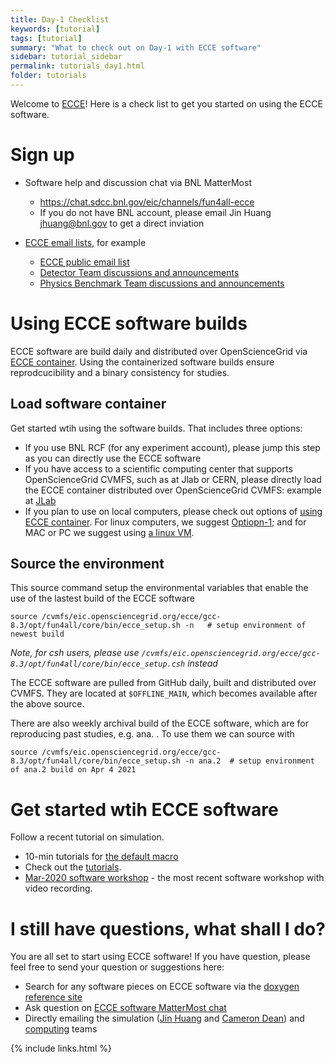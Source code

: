 ```yaml
---
title: Day-1 Checklist
keywords: [tutorial]
tags: [tutorial]
summary: "What to check out on Day-1 with ECCE software"
sidebar: tutorial_sidebar
permalink: tutorials_day1.html
folder: tutorials
---
```

 

Welcome to [ECCE](https://www.ecce-eic.org/)! Here is a check list to get you started on using the ECCE software.

# Sign up

* Software help and discussion chat via BNL MatterMost
  - https://chat.sdcc.bnl.gov/eic/channels/fun4all-ecce 
  - If you do not have BNL account, please email Jin Huang <jhuang@bnl.gov> to get a direct inviation

* [ECCE email lists](https://www.ecce-eic.org/contact), for example
  - [ECCE public email list](https://lists.bnl.gov/mailman/listinfo/ecce-eic-public-l)
  - [Detector Team discussions and announcements](https://lists.bnl.gov/mailman/listinfo/ecce-eic-det-l)
  - [Physics Benchmark Team discussions and announcements](https://lists.bnl.gov/mailman/listinfo/ecce-eic-phys-l)

# Using ECCE software builds

ECCE software are build daily and distributed over OpenScienceGrid via [ECCE container](https://github.com/ECCE-EIC/Singularity). Using the containerized software builds ensure reprodcucibility and a binary consistency for studies. 

## Load software container

Get started wtih using the software builds. That includes three options: 
 - If you use BNL RCF (for any experiment account), please jump this step as you can directly use the ECCE software
 - If you have access to a scientific computing center that supports OpenScienceGrid CVMFS, such as at Jlab or CERN, please directly load the ECCE container distributed over  OpenScienceGrid CVMFS: example at [JLab](/tutorials_example2_JLab.html) 
 - If you plan to use on local computers, please check out options of [using ECCE container](https://github.com/ECCE-EIC/Singularity). For linux computers, we suggest [Optiopn-1](https://github.com/ECCE-EIC/Singularity#option-1-mount-eic-cvmfs); and for MAC or PC we suggest using [a linux VM](https://github.com/ECCE-EIC/Singularity/blob/master/VirtualBox.md).
 
## Source the environment

This source command setup the environmental variables that enable the use of the lastest build of the ECCE software
```
source /cvmfs/eic.opensciencegrid.org/ecce/gcc-8.3/opt/fun4all/core/bin/ecce_setup.sh -n   # setup environment of newest build
```
*Note, for csh users, please use `/cvmfs/eic.opensciencegrid.org/ecce/gcc-8.3/opt/fun4all/core/bin/ecce_setup.csh` instead*

The ECCE software are pulled from GitHub daily, built and distributed over CVMFS. They are located at `$OFFLINE_MAIN`, which becomes available after the above source. 

There are also weekly archival build of the ECCE software, which are for reproducing past studies, e.g. ana.<number> . To use them we can source with 
```
source /cvmfs/eic.opensciencegrid.org/ecce/gcc-8.3/opt/fun4all/core/bin/ecce_setup.sh -n ana.2  # setup environment of ana.2 build on Apr 4 2021
```

# Get started wtih ECCE software

Follow a recent tutorial on simulation.
* 10-min tutorials for [the default macro](https://github.com/ECCE-EIC/macros) 
* Check out the [tutorials](/tutorials_landing_page.html).
* [Mar-2020 software workshop](https://indico.bnl.gov/event/11112/) - the most recent software workshop with video recording.


# I still have questions, what shall I do?

You are all set to start using ECCE software! If you have question, please feel free to send your question or suggestions here:
* Search for any software pieces on ECCE software via the [doxygen reference site](https://ecce-eic.github.io/doxygen/)
* Ask question on [ECCE software MatterMost chat](https://chat.sdcc.bnl.gov/eic/channels/fun4all-eccep)
* Directly emailing the simulation ([Jin Huang](mailto:jhuang@bnl.gov) and [Cameron Dean](mailto:jhuang@bnl.gov)) and [computing](https://www.ecce-eic.org/members) teams


{% include links.html %}
